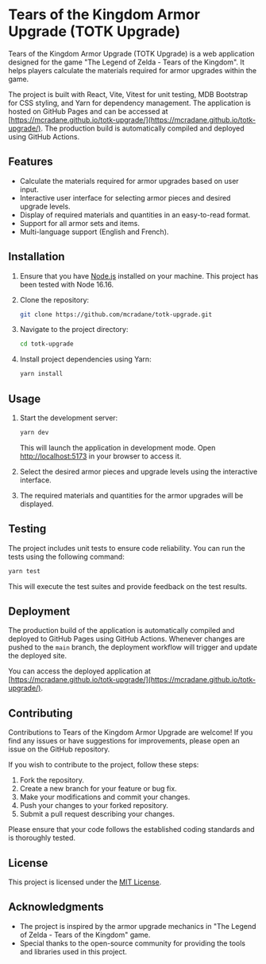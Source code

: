 # Tears of the Kingdom Armor Upgrade (TOTK Upgrade)

Tears of the Kingdom Armor Upgrade (TOTK Upgrade) is a web application designed for the game "The Legend of Zelda - Tears of the Kingdom". It helps players calculate the materials required for armor upgrades within the game.

The project is built with React, Vite, Vitest for unit testing, MDB Bootstrap for CSS styling, and Yarn for dependency management. The application is hosted on GitHub Pages and can be accessed at [https://mcradane.github.io/totk-upgrade/](https://mcradane.github.io/totk-upgrade/). The production build is automatically compiled and deployed using GitHub Actions.

## Features

- Calculate the materials required for armor upgrades based on user input.
- Interactive user interface for selecting armor pieces and desired upgrade levels.
- Display of required materials and quantities in an easy-to-read format.
- Support for all armor sets and items.
- Multi-language support (English and French).

## Installation

1. Ensure that you have [Node.js](https://nodejs.org) installed on your machine. This project has been tested with Node 16.16.
2. Clone the repository:

   ```bash
   git clone https://github.com/mcradane/totk-upgrade.git
   ```

3. Navigate to the project directory:

   ```bash
   cd totk-upgrade
   ```

4. Install project dependencies using Yarn:

   ```bash
   yarn install
   ```

## Usage

1. Start the development server:

   ```bash
   yarn dev
   ```

   This will launch the application in development mode. Open [http://localhost:5173](http://localhost:5173) in your browser to access it.

2. Select the desired armor pieces and upgrade levels using the interactive interface.

3. The required materials and quantities for the armor upgrades will be displayed.

## Testing

The project includes unit tests to ensure code reliability. You can run the tests using the following command:

```bash
yarn test
```

This will execute the test suites and provide feedback on the test results.

## Deployment

The production build of the application is automatically compiled and deployed to GitHub Pages using GitHub Actions. Whenever changes are pushed to the `main` branch, the deployment workflow will trigger and update the deployed site.

You can access the deployed application at [https://mcradane.github.io/totk-upgrade/](https://mcradane.github.io/totk-upgrade/).

## Contributing

Contributions to Tears of the Kingdom Armor Upgrade are welcome! If you find any issues or have suggestions for improvements, please open an issue on the GitHub repository.

If you wish to contribute to the project, follow these steps:

1. Fork the repository.
2. Create a new branch for your feature or bug fix.
3. Make your modifications and commit your changes.
4. Push your changes to your forked repository.
5. Submit a pull request describing your changes.

Please ensure that your code follows the established coding standards and is thoroughly tested.

## License

This project is licensed under the [MIT License](LICENSE).

## Acknowledgments

- The project is inspired by the armor upgrade mechanics in "The Legend of Zelda - Tears of the Kingdom" game.
- Special thanks to the open-source community for providing the tools and libraries used in this project.
